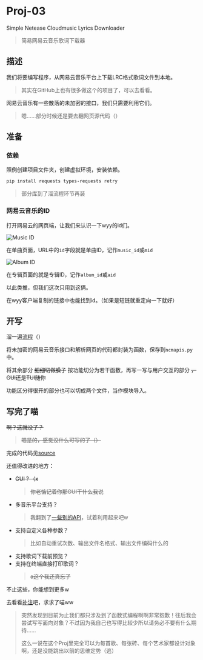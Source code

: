 # Proj-03

Simple Netease Cloudmusic Lyrics Downloader

> 简易网易云音乐歌词下载器

## 描述

我们将要编写程序，从网易云音乐平台上下载LRC格式歌词文件到本地。

> 其实在GitHub上也有很多做这个的项目了，可以去看看。

网易云音乐有一些散落的未加密的接口，我们只需要利用它们。

> 嗯……部分时候还是要去翻网页源代码（）

## 准备

### 依赖

照例创建项目文件夹，创建虚拟环境，安装依赖。

```bash
pip install requests types-requests retry
```

> 部分库到了溜流程环节再装

### 网易云音乐的ID

打开网易云的网页端，让我们来认识一下wyy的id们。

![Music ID](https://cdn.xyxsw.site/music_id_example.png)

在单曲页面，URL中的`id`字段就是单曲ID，记作`music_id`或`mid`

![Album ID](https://cdn.xyxsw.site/album_id_example.png)

在专辑页面的就是专辑ID，记作`album_id`或`aid`

以此类推，但我们这次只用到这俩。

在wyy客户端复制的链接中也能找到id。（如果是短链就重定向一下就好）

## 开写

溜一遍[流程](./2.2.2.4.2%20Do%20it%20yourself.md)（）

将未加密的网易云音乐接口和解析网页的代码都封装为函数，保存到`ncmapis.py`中。

将其余部分 ~~细细切做臊子~~ 按功能切分为若干函数，再写一写与用户交互的部分 ~~，GUI还是TUI随你~~

功能区分得很开的部分也可以切成两个文件，当作模块导入。

## 写完了喵

~~啊？这就没了？~~

> ~~嗯是的，感觉没什么可写的了（）~~

完成的代码见[source](https://github.com/NingmengLemon/CMLD)

还值得改进的地方：

- ~~GUI？（x~~
  > ~~你老惦记着你那GUI干什么我说~~
- 多音乐平台支持？
  > 我翻到了[一些别的API](./2.2.2.4.4%20Other%20APIs.md)，试着利用起来吧w
- 支持自定义各种参数？
  > 比如自动重试次数、输出文件名格式、输出文件编码什么的
- 支持歌词下载前预览？
- 支持在终端直接打印歌词？
  > ~~a这个我还真忘了~~

不止这些，你能想到更多w

去看看[补注](./2.2.2.4.3%20Notes.md)吧，求求了喵ww

> 突然发现到目前为止我们都只涉及到了函数式编程啊啊非常抱歉！往后我会尝试写写面向对象？不过因为我自己也写得比较少所以请务必不要有什么期待……
>
> 这么一说在这个Proj里完全可以为每首歌、每张砖、每个艺术家都设计对象啊，还是没能跳出以前的思维定势（逃）

